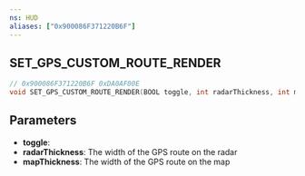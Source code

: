 ```yaml
---
ns: HUD
aliases: ["0x900086F371220B6F"]
---
```

## SET_GPS_CUSTOM_ROUTE_RENDER

```c
// 0x900086F371220B6F 0xDA0AF00E
void SET_GPS_CUSTOM_ROUTE_RENDER(BOOL toggle, int radarThickness, int mapThickness);
```


## Parameters
* **toggle**: 
* **radarThickness**: The width of the GPS route on the radar
* **mapThickness**: The width of the GPS route on the map

